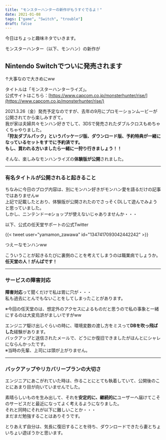 ```yaml
---
title: "モンスターハンターの新作がもうすぐでるよ！"
date: 2021-01-08
tags: ["game", "Switch", "trouble"]
draft: false
---
```


今日はちょっと趣味ネタでいきます。  

モンスターハンター（以下、モンハン）の新作が

## Nintendo Switchでついに発売されます

↑大事なので大きめにww  

タイトルは「モンスターハンターライズ」。  
公式サイトはこちら：[https://www.capcom.co.jp/monsterhunter/rise/](https://www.capcom.co.jp/monsterhunter/rise/)  

2021.3.26（金）発売予定なのですが、去年の9月にプロモーションムービーが公開されてから楽しみすぎて。  
我が家は夫婦共々モンハン好きでして、3DSで発売されたダブルクロスもめちゃくちゃやりました。  
**「狩友ダブルパック」**というパッケージ版、ダウンロード版、予約特典が一緒になっているセットをすでに予約済です。  
もし、買われる方いましたら一緒に**一狩り行きましょう！！**  

そんな、楽しみなモンハンライズの**体験版が公開**されました。  

---

### 有名タイトルが公開されると起きること

ちなみに今日のブログ内容は、別にモンハン好きがモンハン愛を語るだけの記事ではありませんw  
上記で記載したとおり、体験版が公開されたのでさっそくDLして遊んでみようと思っていました。  
しかし、ニンテンドーeショップが使えないじゃありませんか・・・  

以下、公式の任天堂サポートの公式Twitter  

{{< tweet user="yamamon_zawawa" id="1347417093042442242" >}}

つえーなモンハンww  

こういうことが起きるたびに裏側のことを考えてしまうのは職業病でしょうか。  
**任天堂の人！がんばです！**  

---

### サービスの障害対応

**障害対応**って聞くだけで私は胃に穴が・・・  
私も過去にとんでもないことをしてしまったことがあります。  

※今回の任天堂のは、想定外のアクセスによるものだと思うので私の事象と一緒にするのは大変烏滸がましいですがww  

エンジニア駆け出しぐらいの時に、環境変数の渡し方をミスって**DBを吹っ飛ばした**経験があります。  
バックアップと送信されたメールで、どうにか復旧できましたがほんとにシャレにならんかったです。  
※当時の先輩、上司には頭が上がりません。  

---

### バックアップやリカバリープランの大切さ

エンジニアにあこがれていた時は、作ることにとても執着していて、公開後のことにあまり目が向いていませんでした。  

素晴らしいものを生み出して、それを**安定的に、継続的に**ユーザーへ届けてこそのサービスだと最近になってよく考えるようになりました。  
それと同時にそれが以下に難しいことか・・・  
まだまだ勉強することはありそうです。  

とりあえず自分は、気長に復旧することを待ち、ダウンロードできたら妻とちょいちょい遊ぼうかと思います。  
